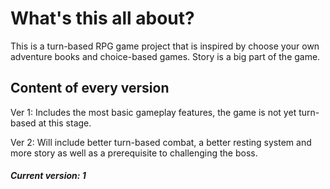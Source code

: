 # What's this all about?
This is a turn-based RPG game project that is inspired by choose your own adventure books and choice-based games. Story is a big part of the game.

## Content of every version
Ver 1: Includes the most basic gameplay features, the game is not yet turn-based at this stage.

Ver 2: Will include better turn-based combat, a better resting system and more story as well as a prerequisite to challenging the boss.

##### Current version: 1
